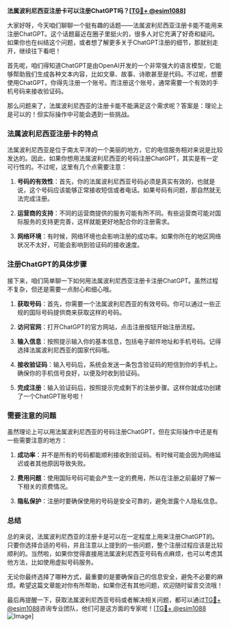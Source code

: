 **法属波利尼西亚注册卡可以注册ChatGPT吗？[[TG💪+ @esim1088](https://t.me/s/esim1088)]**

大家好呀，今天咱们聊聊一个挺有趣的话题——法属波利尼西亚注册卡能不能用来注册ChatGPT。这个话题最近在圈子里挺火的，很多人对它充满了好奇和疑问。如果你也在纠结这个问题，或者想了解更多关于ChatGPT注册的细节，那就别走开，继续往下看吧！

首先呢，咱们得知道ChatGPT是由OpenAI开发的一个非常强大的语言模型，它能够帮助我们生成各种文本内容，比如文章、故事、诗歌甚至是代码。不过呢，想要使用ChatGPT，你得先注册一个账号。而注册这个账号，通常需要一个有效的手机号码来接收验证码。

那么问题来了，法属波利尼西亚的注册卡能不能满足这个需求呢？答案是：理论上是可以的！但实际操作中可能会遇到一些挑战。

### 法属波利尼西亚注册卡的特点

法属波利尼西亚是位于南太平洋的一个美丽的地方，它的电信服务相对来说是比较发达的。因此，如果你想用法属波利尼西亚的号码注册ChatGPT，其实是有一定可行性的。不过呢，这里有几个点需要注意：

1. **号码的有效性**：首先，你的法属波利尼西亚号码必须是真实有效的，也就是说，这个号码应该能够正常接收短信或者电话。如果号码有问题，那自然就无法完成注册。

2. **运营商的支持**：不同的运营商提供的服务可能有所不同。有些运营商可能对国际服务的支持更完善，这样就能更好地配合你的注册需求。

3. **网络环境**：有时候，网络环境也会影响注册的成功率。如果你所在的地区网络状况不太好，可能会影响到验证码的接收速度。

### 注册ChatGPT的具体步骤

接下来，咱们简单聊一下如何用法属波利尼西亚注册卡注册ChatGPT。虽然过程不复杂，但还是需要一点耐心和细心哦。

1. **获取号码**：首先，你需要一个法属波利尼西亚的有效号码。你可以通过一些正规的国际号码提供商来获取这样的号码。

2. **访问官网**：打开ChatGPT的官方网站，点击注册按钮开始注册流程。

3. **输入信息**：按照提示输入你的基本信息，包括电子邮件地址和手机号码。记得选择法属波利尼西亚的国家代码哦。

4. **接收验证码**：输入号码后，系统会发送一条包含验证码的短信到你的手机上。确保你的手机信号良好，以便及时收到验证码。

5. **完成注册**：输入验证码后，按照提示完成剩下的注册步骤。这样你就成功创建了一个ChatGPT账号啦！

### 需要注意的问题

虽然理论上可以用法属波利尼西亚的号码注册ChatGPT，但在实际操作中还是有一些需要注意的地方：

1. **成功率**：并不是所有的号码都能顺利接收到验证码。有时候可能会因为网络延迟或者其他原因导致失败。

2. **费用问题**：使用国际号码可能会产生一定的费用，所以在注册之前最好了解一下相关的资费情况。

3. **隐私保护**：注册时要确保使用的号码是安全可靠的，避免泄露个人隐私信息。

### 总结

总的来说，法属波利尼西亚的注册卡是可以在一定程度上用来注册ChatGPT的。只要你选择合适的号码，并且注意以上提到的一些问题，整个注册过程应该是比较顺利的。当然啦，如果你觉得直接用法属波利尼西亚号码有点麻烦，也可以考虑其他方法，比如使用虚拟号码服务。

无论你最终选择了哪种方式，最重要的是要确保自己的信息安全，避免不必要的麻烦。希望这篇文章能对你有所帮助，如果你还有其他问题，欢迎随时留言交流哦！

最后再提醒一下，获取法属波利尼西亚号码或者解决相关问题，都可以通过[TG💪+ @esim1088](https://t.me/s/esim1088)咨询专业团队，他们可是这方面的专家呢！[[TG💪+ @esim1088](https://t.me/s/esim1088) ![Image](https://i.postimg.cc/4NQfJmqS/Snipaste-2025-05-13-00-14-12.png)]